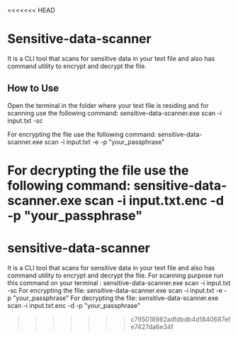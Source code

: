 <<<<<<< HEAD

# Sensitive-data-scanner 

It is a CLI tool that scans for sensitive data in your text file and also has command utility to encrypt and decrypt the file. 


## How to Use
Open the terminal in the folder where your text file is residing and for scanning use the following command:
sensitive-data-scanner.exe scan -i input.txt -sc

For encrypting the file use the following command:
sensitive-data-scanner.exe scan -i input.txt -e -p "your_passphrase"

For decrypting the file use the following command:
sensitive-data-scanner.exe scan -i input.txt.enc -d -p "your_passphrase"
=======
# sensitive-data-scanner
It is a CLI tool that scans for sensitive data in your text file and also has command utility to encrypt and decrypt the file. 
For scanning purpose run this command on your terminal :
sensitive-data-scanner.exe scan -i input.txt -sc
For encrypting the file:
sensitive-data-scanner.exe scan -i input.txt -e -p "your_passphrase"
For decrypting the file:
sensitive-data-scanner.exe scan -i input.txt.enc -d -p "your_passphrase"
>>>>>>> c795018982adfdbdb4d1840687efe7427da6e34f

